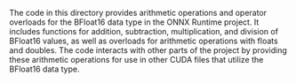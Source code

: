 The code in this directory provides arithmetic operations and operator overloads for the BFloat16 data type in the ONNX Runtime project. It includes functions for addition, subtraction, multiplication, and division of BFloat16 values, as well as overloads for arithmetic operations with floats and doubles. The code interacts with other parts of the project by providing these arithmetic operations for use in other CUDA files that utilize the BFloat16 data type.